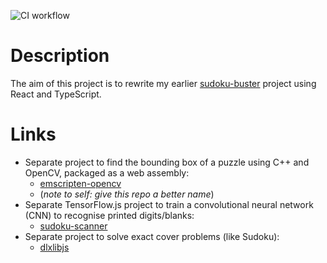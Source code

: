 ![CI workflow](https://github.com/taylorjg/sudoku-buster-react/actions/workflows/ci.yml/badge.svg)

# Description

The aim of this project is to rewrite my earlier 
[sudoku-buster](https://github.com/taylorjg/sudoku-buster)
project using React and TypeScript.

# Links

* Separate project to find the bounding box of a puzzle using C++ and OpenCV, packaged as a web assembly:
  * [emscripten-opencv](https://github.com/taylorjg/emscripten-opencv)
  * (_note to self: give this repo a better name_)
* Separate TensorFlow.js project to train a convolutional neural network (CNN) to recognise printed digits/blanks:
  * [sudoku-scanner](https://github.com/taylorjg/sudoku-scanner)
* Separate project to solve exact cover problems (like Sudoku):
  * [dlxlibjs](https://github.com/taylorjg/dlxlibjs)
